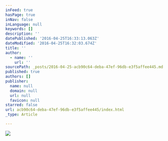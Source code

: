 ```yaml
---
inFeed: true
hasPage: true
inNav: false
inLanguage: null
keywords: []
description: ''
datePublished: '2016-04-25T16:33:13.063Z'
dateModified: '2016-04-25T16:32:03.674Z'
title: ''
author:
  - name: ''
    url: ''
sourcePath: _posts/2016-04-25-acb90c64-deba-47ef-96db-e3f5affee445.md
published: true
authors: []
publisher:
  name: null
  domain: null
  url: null
  favicon: null
starred: false
url: acb90c64-deba-47ef-96db-e3f5affee445/index.html
_type: Article

---
```

![](https://s3-us-west-2.amazonaws.com/the-grid-img/p/0bd4329e8c41f7bae06a9c7a63a4fcfd4648a6ad.png)